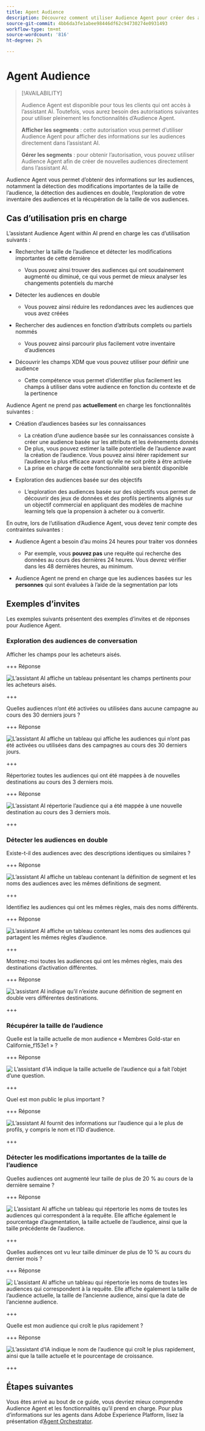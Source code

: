 ```yaml
---
title: Agent Audience
description: Découvrez comment utiliser Audience Agent pour créer des audiences, afficher les modifications d’audience, détecter les audiences en double et afficher les informations sur l’audience.
source-git-commit: 4bb6da3fe1abee98446df62c94730274e0931493
workflow-type: tm+mt
source-wordcount: '816'
ht-degree: 2%

---
```



# Agent Audience

>[!AVAILABILITY]
>
>Audience Agent est disponible pour tous les clients qui ont accès à l’assistant AI. Toutefois, vous aurez besoin des autorisations suivantes pour utiliser pleinement les fonctionnalités d’Audience Agent.
>
>**Afficher les segments** : cette autorisation vous permet d’utiliser Audience Agent pour afficher des informations sur les audiences directement dans l’assistant AI.
>
>**Gérer les segments** : pour obtenir l’autorisation, vous pouvez utiliser Audience Agent afin de créer de nouvelles audiences directement dans l’assistant AI.

Audience Agent vous permet d’obtenir des informations sur les audiences, notamment la détection des modifications importantes de la taille de l’audience, la détection des audiences en double, l’exploration de votre inventaire des audiences et la récupération de la taille de vos audiences.

## Cas d’utilisation pris en charge

L’assistant Audience Agent within AI prend en charge les cas d’utilisation suivants :

- Rechercher la taille de l’audience et détecter les modifications importantes de cette dernière

   - Vous pouvez ainsi trouver des audiences qui ont soudainement augmenté ou diminué, ce qui vous permet de mieux analyser les changements potentiels du marché

- Détecter les audiences en double

   - Vous pouvez ainsi réduire les redondances avec les audiences que vous avez créées

- Rechercher des audiences en fonction d’attributs complets ou partiels nommés

   - Vous pouvez ainsi parcourir plus facilement votre inventaire d’audiences

- Découvrir les champs XDM que vous pouvez utiliser pour définir une audience

   - Cette compétence vous permet d’identifier plus facilement les champs à utiliser dans votre audience en fonction du contexte et de la pertinence

Audience Agent ne prend pas **actuellement** en charge les fonctionnalités suivantes :

- Création d’audiences basées sur les connaissances

   - La création d’une audience basée sur les connaissances consiste à créer une audience basée sur les attributs et les événements donnés
   - De plus, vous pouvez estimer la taille potentielle de l’audience avant la création de l’audience. Vous pouvez ainsi itérer rapidement sur l’audience la plus efficace avant qu’elle ne soit prête à être activée
   - La prise en charge de cette fonctionnalité sera bientôt disponible

- Exploration des audiences basée sur des objectifs

   - L’exploration des audiences basée sur des objectifs vous permet de découvrir des jeux de données et des profils pertinents alignés sur un objectif commercial en appliquant des modèles de machine learning tels que la propension à acheter ou à convertir.

En outre, lors de l’utilisation d’Audience Agent, vous devez tenir compte des contraintes suivantes :

- Audience Agent a besoin d’au moins 24 heures pour traiter vos données

   - Par exemple, vous **pouvez pas** une requête qui recherche des données au cours des dernières 24 heures. Vous devrez vérifier dans les 48 dernières heures, au minimum.

- Audience Agent ne prend en charge que les audiences basées sur les **personnes** qui sont évaluées à l’aide de la segmentation par lots

## Exemples d’invites

Les exemples suivants présentent des exemples d’invites et de réponses pour Audience Agent.

### Exploration des audiences de conversation

Afficher les champs pour les acheteurs aisés.

+++ Réponse

![L’assistant AI affiche un tableau présentant les champs pertinents pour les acheteurs aisés.](./images/audience/affluent-buyers.png)

+++

Quelles audiences n’ont été activées ou utilisées dans aucune campagne au cours des 30 derniers jours ?

+++ Réponse

![L’assistant AI affiche un tableau qui affiche les audiences qui n’ont pas été activées ou utilisées dans des campagnes au cours des 30 derniers jours.](./images/audience/not-activated.png)

+++

Répertoriez toutes les audiences qui ont été mappées à de nouvelles destinations au cours des 3 derniers mois.

+++ Réponse

![L’assistant AI répertorie l’audience qui a été mappée à une nouvelle destination au cours des 3 derniers mois.](./images/audience/new-destination.png)

+++

### Détecter les audiences en double

Existe-t-il des audiences avec des descriptions identiques ou similaires ?

+++ Réponse

![L’assistant AI affiche un tableau contenant la définition de segment et les noms des audiences avec les mêmes définitions de segment.](./images/audience/similar-descriptions.png)

+++

Identifiez les audiences qui ont les mêmes règles, mais des noms différents.

+++ Réponse

![L’assistant AI affiche un tableau contenant les noms des audiences qui partagent les mêmes règles d’audience.](./images/audience/same-rules-different-names.png)

+++

Montrez-moi toutes les audiences qui ont les mêmes règles, mais des destinations d’activation différentes.

+++ Réponse

![L’assistant AI indique qu’il n’existe aucune définition de segment en double vers différentes destinations.](./images/audience/same-rules-different-destinations.png)

+++

### Récupérer la taille de l’audience

Quelle est la taille actuelle de mon audience « Membres Gold-star en Californie_f153e1 » ?

+++ Réponse

![&#x200B; L’assistant d’IA indique la taille actuelle de l’audience qui a fait l’objet d’une question.](./images/audience/current-size.png)

+++

Quel est mon public le plus important ?

+++ Réponse

![L’assistant AI fournit des informations sur l’audience qui a le plus de profils, y compris le nom et l’ID d’audience.](./images/audience/largest-audience.png)

+++

### Détecter les modifications importantes de la taille de l’audience

Quelles audiences ont augmenté leur taille de plus de 20 % au cours de la dernière semaine ?

+++ Réponse

![&#x200B; L’assistant AI affiche un tableau qui répertorie les noms de toutes les audiences qui correspondent à la requête. Elle affiche également le pourcentage d’augmentation, la taille actuelle de l’audience, ainsi que la taille précédente de l’audience.](./images/audience/increase-past-week.png)

+++

Quelles audiences ont vu leur taille diminuer de plus de 10 % au cours du dernier mois ?

+++ Réponse

![&#x200B; L’assistant AI affiche un tableau qui répertorie les noms de toutes les audiences qui correspondent à la requête. Elle affiche également la taille de l’audience actuelle, la taille de l’ancienne audience, ainsi que la date de l’ancienne audience.](./images/audience/decrease-month.png)

+++

Quelle est mon audience qui croît le plus rapidement ?

+++ Réponse

![L’assistant d’IA indique le nom de l’audience qui croît le plus rapidement, ainsi que la taille actuelle et le pourcentage de croissance.](./images/audience/fastest-growing.png)

+++

## Étapes suivantes

Vous êtes arrivé au bout de ce guide, vous devriez mieux comprendre Audience Agent et les fonctionnalités qu’il prend en charge. Pour plus d’informations sur les agents dans Adobe Experience Platform, lisez la présentation d’[Agent Orchestrator](./agent-orchestrator.md).

